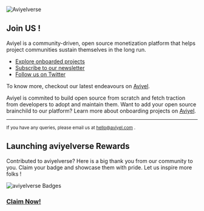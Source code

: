 

![Aviyelverse](https://user-images.githubusercontent.com/37651620/150911625-28a5ed81-a4ee-4a03-b4f2-e14c44c01cce.png)


## Join US ! 

Aviyel is a community-driven, open source monetization platform that helps project communities sustain themselves in the long run.

* [Explore onboarded projects](https://aviyel.com/projects)
* [Subscribe to our newsletter](https://aviyel-newsletter.netlify.app/)
* [Follow us on Twitter](https://twitter.com/AviyelHq)

To know more, checkout our latest endeavours on [Aviyel](https://aviyel.com/discussions). 


Aviyel is commited to build open source from scratch and fetch traction from developers to adopt and maintain them. Want to add your open source brainchild to our platform? Learn more about onboarding projects on [Aviyel](https://aviyel.com/projects).

---

<sub> If you have any queries, please email us at [hello@aviyel.com](mailto:hello@aviyel.com) .</sub>


## Launching aviyelverse Rewards
 Contributed to aviyelverse? Here is a big thank you from our community to you.
 Claim your badge and showcase them with pride.
 Let us inspire more folks !

 ![aviyelverse Badges](https://aviyel.com/assets/uploads/rewards/share/project/54/512/share.png)
 ### **[Claim Now!](https://aviyel.com/projects/54/aviyelverse/rewards)**
